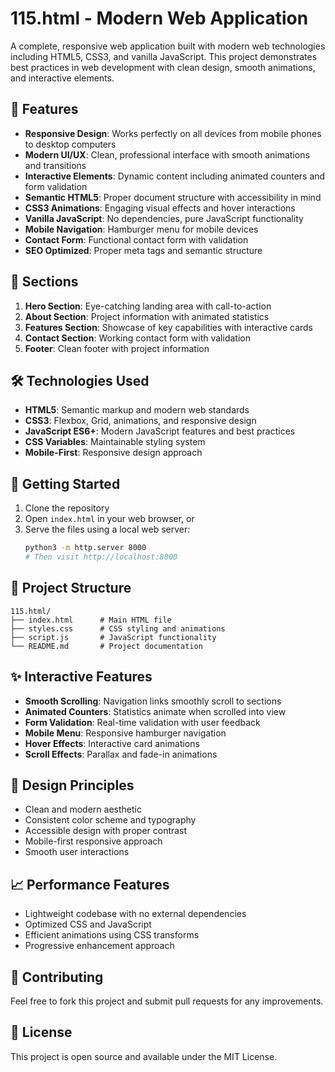 # 115.html - Modern Web Application

A complete, responsive web application built with modern web technologies including HTML5, CSS3, and vanilla JavaScript. This project demonstrates best practices in web development with clean design, smooth animations, and interactive elements.

## 🚀 Features

- **Responsive Design**: Works perfectly on all devices from mobile phones to desktop computers
- **Modern UI/UX**: Clean, professional interface with smooth animations and transitions  
- **Interactive Elements**: Dynamic content including animated counters and form validation
- **Semantic HTML5**: Proper document structure with accessibility in mind
- **CSS3 Animations**: Engaging visual effects and hover interactions
- **Vanilla JavaScript**: No dependencies, pure JavaScript functionality
- **Mobile Navigation**: Hamburger menu for mobile devices
- **Contact Form**: Functional contact form with validation
- **SEO Optimized**: Proper meta tags and semantic structure

## 📱 Sections

1. **Hero Section**: Eye-catching landing area with call-to-action
2. **About Section**: Project information with animated statistics
3. **Features Section**: Showcase of key capabilities with interactive cards  
4. **Contact Section**: Working contact form with validation
5. **Footer**: Clean footer with project information

## 🛠️ Technologies Used

- **HTML5**: Semantic markup and modern web standards
- **CSS3**: Flexbox, Grid, animations, and responsive design
- **JavaScript ES6+**: Modern JavaScript features and best practices
- **CSS Variables**: Maintainable styling system
- **Mobile-First**: Responsive design approach

## 🚀 Getting Started

1. Clone the repository
2. Open `index.html` in your web browser, or
3. Serve the files using a local web server:
   ```bash
   python3 -m http.server 8000
   # Then visit http://localhost:8000
   ```

## 📂 Project Structure

```
115.html/
├── index.html      # Main HTML file
├── styles.css      # CSS styling and animations  
├── script.js       # JavaScript functionality
└── README.md       # Project documentation
```

## ✨ Interactive Features

- **Smooth Scrolling**: Navigation links smoothly scroll to sections
- **Animated Counters**: Statistics animate when scrolled into view
- **Form Validation**: Real-time validation with user feedback
- **Mobile Menu**: Responsive hamburger navigation
- **Hover Effects**: Interactive card animations
- **Scroll Effects**: Parallax and fade-in animations

## 🎨 Design Principles

- Clean and modern aesthetic
- Consistent color scheme and typography
- Accessible design with proper contrast
- Mobile-first responsive approach
- Smooth user interactions

## 📈 Performance Features

- Lightweight codebase with no external dependencies
- Optimized CSS and JavaScript
- Efficient animations using CSS transforms
- Progressive enhancement approach

## 🤝 Contributing

Feel free to fork this project and submit pull requests for any improvements.

## 📄 License

This project is open source and available under the MIT License.